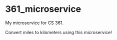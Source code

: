 # 361_microservice
My microservice for CS 361.

Convert miles to kilometers using this microservice!
